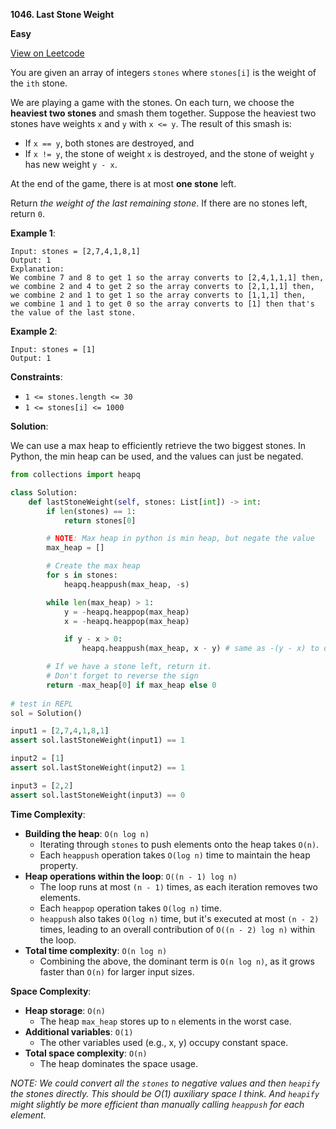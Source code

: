 **1046. Last Stone Weight**

**Easy**

[View on Leetcode](https://leetcode.com/problems/last-stone-weight/)

You are given an array of integers `stones` where `stones[i]` is the weight of the `ith` stone.

We are playing a game with the stones. On each turn, we choose the **heaviest two stones** and smash them together. Suppose the heaviest two stones have weights `x` and `y` with `x <= y`. The result of this smash is:

- If `x == y`, both stones are destroyed, and
- If `x != y`, the stone of weight `x` is destroyed, and the stone of weight `y` has new weight `y - x`.

At the end of the game, there is at most **one stone** left.

Return *the weight of the last remaining stone*. If there are no stones left, return `0`.

**Example 1**:

>
    Input: stones = [2,7,4,1,8,1]
    Output: 1
    Explanation: 
    We combine 7 and 8 to get 1 so the array converts to [2,4,1,1,1] then,
    we combine 2 and 4 to get 2 so the array converts to [2,1,1,1] then,
    we combine 2 and 1 to get 1 so the array converts to [1,1,1] then,
    we combine 1 and 1 to get 0 so the array converts to [1] then that's the value of the last stone.

**Example 2**:

>
    Input: stones = [1]
    Output: 1

**Constraints**:

- `1 <= stones.length <= 30`
- `1 <= stones[i] <= 1000`

**Solution**:

We can use a max heap to efficiently retrieve the two biggest stones. In Python, the min heap can be used, and the values can just be negated.

```python
from collections import heapq

class Solution:
    def lastStoneWeight(self, stones: List[int]) -> int:
        if len(stones) == 1:
            return stones[0]

        # NOTE: Max heap in python is min heap, but negate the value
        max_heap = []

        # Create the max heap
        for s in stones:
            heapq.heappush(max_heap, -s)

        while len(max_heap) > 1:
            y = -heapq.heappop(max_heap)
            x = -heapq.heappop(max_heap)

            if y - x > 0:
                heapq.heappush(max_heap, x - y) # same as -(y - x) to do max heap hack

        # If we have a stone left, return it.
        # Don't forget to reverse the sign
        return -max_heap[0] if max_heap else 0
    
# test in REPL
sol = Solution()

input1 = [2,7,4,1,8,1]
assert sol.lastStoneWeight(input1) == 1

input2 = [1]
assert sol.lastStoneWeight(input2) == 1

input3 = [2,2]
assert sol.lastStoneWeight(input3) == 0
```

**Time Complexity**:

- **Building the heap**: `O(n log n)`
    - Iterating through `stones` to push elements onto the heap takes `O(n)`.
    - Each `heappush` operation takes `O(log n)` time to maintain the heap property.
- **Heap operations within the loop**: `O((n - 1) log n)`
    - The loop runs at most `(n - 1)` times, as each iteration removes two elements.
    - Each `heappop` operation takes `O(log n)` time.
    - `heappush` also takes `O(log n)` time, but it's executed at most `(n - 2)` times, leading to an overall contribution of `O((n - 2) log n)` within the loop.
- **Total time complexity**: `O(n log n)`
    - Combining the above, the dominant term is `O(n log n)`, as it grows faster than `O(n)` for larger input sizes.

**Space Complexity**:

- **Heap storage**: `O(n)`
    - The heap `max_heap` stores up to `n` elements in the worst case.
- **Additional variables**: `O(1)`
    - The other variables used (e.g., x, y) occupy constant space.
- **Total space complexity**: `O(n)`
    - The heap dominates the space usage.

*NOTE: We could convert all the `stones` to negative values and then `heapify` the stones directly. This should be O(1) auxiliary space I think. And `heapify` might slightly be more efficient than manually calling `heappush` for each element.*
